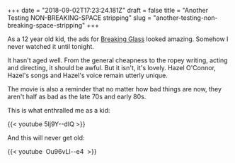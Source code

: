 +++
date = "2018-09-02T17:23:24.181Z"
draft = false
title = "Another Testing NON-BREAKING-SPACE stripping"
slug = "another-testing-non-breaking-space-stripping"
+++

As a 12 year old kid, the ads for [Breaking Glass](https://en.wikipedia.org/wiki/Breaking_Glass) looked amazing. Somehow I never watched it until tonight.

  

It hasn't aged well. From the general cheapness to the ropey writing, acting and directing, it should be awful. But it isn't, it's lovely. Hazel O'Connor, Hazel's songs and Hazel's voice remain utterly unique.

  

The movie is also a reminder that no matter how bad things are now, they aren't half as bad as the late 70s and early 80s.

  

This is what enthralled me as a kid:

  

{{< youtube 5Ij9Y--dIQ >}}

  

And this will never get old:

  

{{< youtube  Ou96vLl--e4  >}}